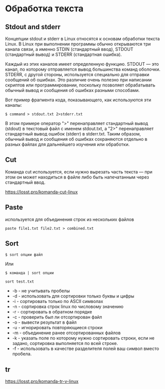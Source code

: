 # Обработка текста

## Stdout and stderr
Концепции stdout и stderr в Linux относятся к основам обработки текста Linux. В Linux при выполнении программы обычно открываются три канала связи, а именно STDIN (стандартный ввод), STDOUT (стандартный вывод) и STDERR (стандартная ошибка).

Каждый из этих каналов имеет определенную функцию. STDOUT — это канал, по которому отправляется вывод большинства команд оболочки. STDERR, с другой стороны, используется специально для отправки сообщений об ошибках. Это различие очень полезно при написании скриптов или программировании, поскольку позволяет обрабатывать обычный вывод и сообщения об ошибках разными способами.

Вот пример фрагмента кода, показывающего, как используются эти каналы:
```commandline
$ command > stdout.txt 2>stderr.txt
```
В этом примере оператор ">" перенаправляет стандартный вывод (stdout) в текстовый файл с именем stdout.txt, а "2>" перенаправляет стандартный вывод ошибок (stderr) в stderr.txt. Таким образом, обычный вывод и сообщения об ошибках сохраняются отдельно в разных файлах для дальнейшего изучения или обработки.

## Cut
Команда cut используется, если нужно вырезать часть текста — при этом он может находиться в файле либо быть напечатанным через стандартный ввод. 

https://losst.pro/komanda-cut-linux

## Paste
используется для объединения строк из нескольких файлов
```commandline
paste file1.txt file2.txt > combined.txt
```
## Sort

```$ sort опции файл```

Или

```$ команда | sort опции```

```commandline
sort test.txt
```
* -b - не учитывать пробелы
* -d - использовать для сортировки только буквы и цифры
* -i - сортировать только по ASCII символах
* -n - сортировка строк linux по числовому значению
* -r - сортировать в обратном порядке
* -с - проверить был ли отсортирован файл
* -o - вывести результат в файл
* -u - игнорировать повторяющиеся строки
* -m - объединение ранее отсортированных файлов
* -k - указать поле по которому нужно сортировать строки, если не задано, сортировка выполняется по всей строке.
* -f - использовать в качестве разделителя полей ваш символ вместо пробела.

## tr
https://losst.pro/komanda-tr-v-linux

